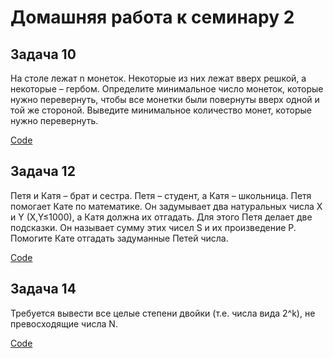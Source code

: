 # Домашняя работа к семинару 2

## Задача 10 
На столе лежат n монеток. Некоторые из них лежат вверх
решкой, а некоторые – гербом. Определите минимальное число
монеток, которые нужно перевернуть, чтобы все монетки были
повернуты вверх одной и той же стороной. Выведите минимальное
количество монет, которые нужно перевернуть.

[Code](https://github.com/EvgeniiaTogochakova/Some_tasks_12/tree/master/HeadsOrTails/HeadsOrTails.py)


## Задача 12
Петя и Катя – брат и сестра. Петя – студент, а Катя –
школьница. Петя помогает Кате по математике. Он задумывает два
натуральных числа X и Y (X,Y≤1000), а Катя должна их отгадать. Для
этого Петя делает две подсказки. Он называет сумму этих чисел S и их
произведение P. Помогите Кате отгадать задуманные Петей числа.

[Code](https://github.com/EvgeniiaTogochakova/Some_tasks_12/tree/master/AdditionAndMultiplication/AdditionAndMultiplication.py)


## Задача 14 
Требуется вывести все целые степени двойки (т.е. числа вида 2^k), не превосходящие числа N.

[Code](https://github.com/EvgeniiaTogochakova/Some_tasks_12/blob/master/PowersOfTwoLessThanN/PowersOfTwoLessThanN.py)
